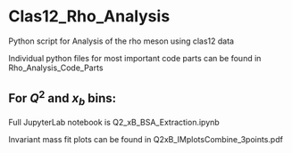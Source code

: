 # Clas12_Rho_Analysis
Python script for Analysis of the rho meson using clas12 data

Individual python files for most important code parts can be found in Rho_Analysis_Code_Parts

## For $Q^{2}$ and $x_{b}$ bins:
Full JupyterLab notebook is Q2_xB_BSA_Extraction.ipynb

Invariant mass fit plots can be found in Q2xB_IMplotsCombine_3points.pdf
